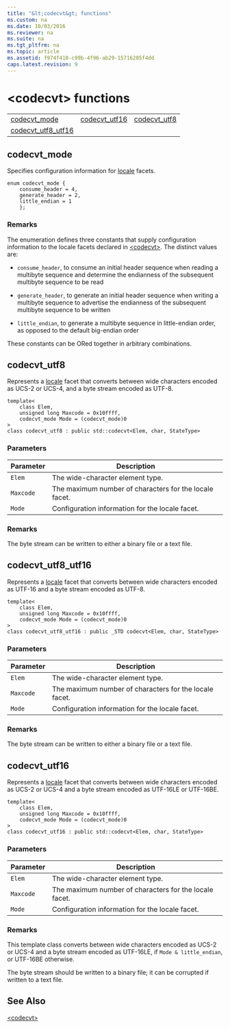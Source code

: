 ```yaml
---
title: "&lt;codecvt&gt; functions"
ms.custom: na
ms.date: 10/03/2016
ms.reviewer: na
ms.suite: na
ms.tgt_pltfrm: na
ms.topic: article
ms.assetid: f974f410-c99b-4f96-ab29-15716205f4dd
caps.latest.revision: 9
---
```

# &lt;codecvt&gt; functions
||||  
|-|-|-|  
|[codecvt_mode](#codecvt_mode)|[codecvt_utf16](#codecvt_utf16)|[codecvt_utf8](#codecvt_utf8)|  
|[codecvt_utf8_utf16](#codecvt_utf8_utf16)|  
  
##  <a name="codecvt_mode"></a>  codecvt_mode  
 Specifies configuration information for [locale](../VS_visualcpp/locale-Class.md) facets.  
  
```  
enum codecvt_mode {  
    consume_header = 4,  
    generate_header = 2,  
    little_endian = 1  
    };  
```  
  
### Remarks  
 The enumeration defines three constants that supply configuration information to the locale facets declared in [<codecvt\>](../VS_visualcpp/-codecvt-.md). The distinct values are:  
  
-   `consume_header`, to consume an initial header sequence when reading a multibyte sequence and determine the endianness of the subsequent multibyte sequence to be read  
  
-   `generate_header`, to generate an initial header sequence when writing a multibyte sequence to advertise the endianness of the subsequent multibyte sequence to be written  
  
-   `little_endian`, to generate a multibyte sequence in little-endian order, as opposed to the default big-endian order  
  
 These constants can be ORed together in arbitrary combinations.  
  
##  <a name="codecvt_utf8"></a>  codecvt_utf8  
 Represents a [locale](../VS_visualcpp/locale-Class.md) facet that converts between wide characters encoded as UCS-2 or UCS-4, and a byte stream encoded as UTF-8.  
  
```  
template<  
    class Elem,  
    unsigned long Maxcode = 0x10ffff,  
    codecvt_mode Mode = (codecvt_mode)0  
>  
class codecvt_utf8 : public std::codecvt<Elem, char, StateType>  
```  
  
### Parameters  
  
|Parameter|Description|  
|---------------|-----------------|  
|`Elem`|The wide-character element type.|  
|`Maxcode`|The maximum number of characters for the locale facet.|  
|`Mode`|Configuration information for the locale facet.|  
  
### Remarks  
 The byte stream can be written to either a binary file or a text file.  
  
##  <a name="codecvt_utf8_utf16"></a>  codecvt_utf8_utf16  
 Represents a [locale](../VS_visualcpp/locale-Class.md) facet that converts between wide characters encoded as UTF-16 and a byte stream encoded as UTF-8.  
  
```  
template<  
    class Elem,  
    unsigned long Maxcode = 0x10ffff,  
    codecvt_mode Mode = (codecvt_mode)0  
>  
class codecvt_utf8_utf16 : public _STD codecvt<Elem, char, StateType>  
```  
  
### Parameters  
  
|Parameter|Description|  
|---------------|-----------------|  
|`Elem`|The wide-character element type.|  
|`Maxcode`|The maximum number of characters for the locale facet.|  
|`Mode`|Configuration information for the locale facet.|  
  
### Remarks  
 The byte stream can be written to either a binary file or a text file.  
  
##  <a name="codecvt_utf16"></a>  codecvt_utf16  
 Represents a [locale](../VS_visualcpp/locale-Class.md) facet that converts between wide characters encoded as UCS-2 or UCS-4 and a byte stream encoded as UTF-16LE or UTF-16BE.  
  
```  
template<  
    class Elem,  
    unsigned long Maxcode = 0x10ffff,  
    codecvt_mode Mode = (codecvt_mode)0  
>  
class codecvt_utf16 : public std::codecvt<Elem, char, StateType>  
```  
  
### Parameters  
  
|Parameter|Description|  
|---------------|-----------------|  
|`Elem`|The wide-character element type.|  
|`Maxcode`|The maximum number of characters for the locale facet.|  
|`Mode`|Configuration information for the locale facet.|  
  
### Remarks  
 This template class converts between wide characters encoded as UCS-2 or UCS-4 and a byte stream encoded as UTF-16LE, if `Mode & little_endian`, or UTF-16BE otherwise.  
  
 The byte stream should be written to a binary file; it can be corrupted if written to a text file.  
  
## See Also  
 [<codecvt\>](../VS_visualcpp/-codecvt-.md)